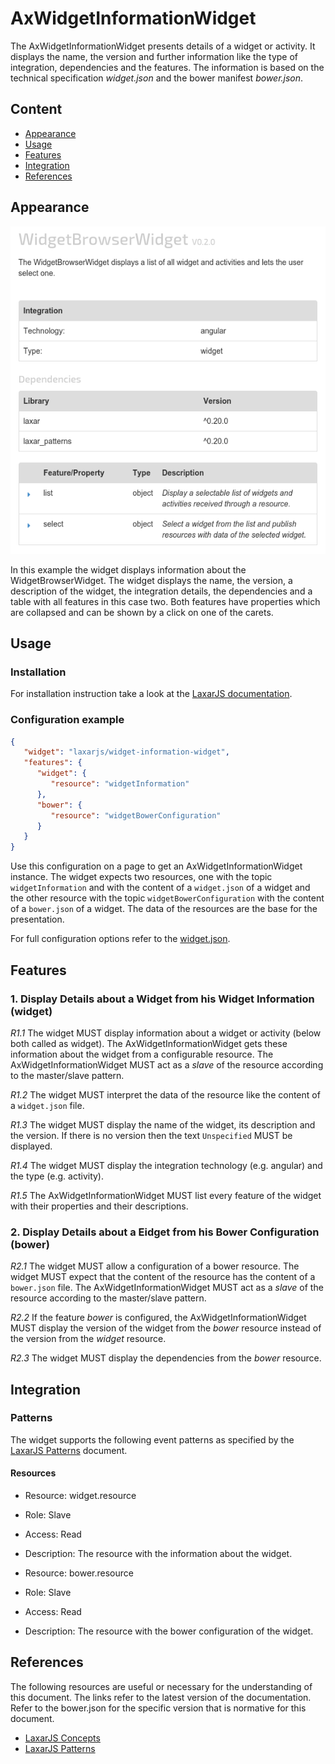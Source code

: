 # AxWidgetInformationWidget
The AxWidgetInformationWidget presents details of a widget or activity.
It displays the name, the version and further information like the type of integration, dependencies and the features.
The information is based on the technical specification *widget.json* and the bower manifest *bower.json*.

## Content
* [Appearance](#appearance)
* [Usage](#usage)
* [Features](#features)
* [Integration](#Integration)
* [References](#references)

## Appearance
![Illustration of the AxWidgetInformationWidget](docs/img/example.png)

In this example the widget displays information about the WidgetBrowserWidget.
The widget displays the name, the version, a description of the widget, the integration details, the dependencies and a table with all features in this case two.
Both features have properties which are collapsed and can be shown by a click on one of the carets.


## Usage

### Installation
For installation instruction take a look at the [LaxarJS documentation](https://github.com/LaxarJS/laxar/blob/master/docs/manuals/installing_widgets.md).

### Configuration example
```json
{
   "widget": "laxarjs/widget-information-widget",
   "features": {
      "widget": {
         "resource": "widgetInformation"
      },
      "bower": {
         "resource": "widgetBowerConfiguration"
      }
   }
}
```
Use this configuration on a page to get an AxWidgetInformationWidget instance.
The widget expects two resources, one with the topic `widgetInformation` and with the content of a `widget.json` of a widget and the other resource with the topic `widgetBowerConfiguration` with the content of a `bower.json` of a widget.
The data of the resources are the base for the presentation.

For full configuration options refer to the [widget.json](widget.json).

## Features

### 1. Display Details about a Widget from his Widget Information (widget)
*R1.1* The widget MUST display information about a widget or activity (below both called as widget).
The AxWidgetInformationWidget gets these information about the widget from a configurable resource.
The AxWidgetInformationWidget MUST act as a *slave* of the resource according to the master/slave pattern.

*R1.2* The widget MUST interpret the data of the resource like the content of a `widget.json` file.

*R1.3* The widget MUST display the name of the widget, its description and the version.
If there is no version then the text `Unspecified` MUST be displayed.

*R1.4* The widget MUST display the integration technology (e.g. angular) and the type (e.g. activity).

*R1.5* The AxWidgetInformationWidget MUST list every feature  of the widget with their properties and their descriptions.

### 2. Display Details about a Eidget from his Bower Configuration (bower)
*R2.1* The widget MUST allow a configuration of a bower resource.
The widget MUST expect that the content of the resource has the content of a `bower.json` file.
The AxWidgetInformationWidget MUST act as a *slave* of the resource according to the master/slave pattern.

*R2.2* If the feature *bower* is configured, the AxWidgetInformationWidget MUST display the version of the widget from the *bower* resource instead of the version from the *widget* resource.

*R2.3* The widget MUST display the dependencies from the *bower* resource.


## Integration
### Patterns
The widget supports the following event patterns as specified by the [LaxarJS Patterns] document.

#### Resources
* Resource: widget.resource
* Role: Slave
* Access: Read
* Description: The resource with the information about the widget.

* Resource: bower.resource
* Role: Slave
* Access: Read
* Description: The resource with the bower configuration of the widget.

## References
The following resources are useful or necessary for the understanding of this document.
The links refer to the latest version of the documentation.
Refer to the bower.json for the specific version that is normative for this document.

* [LaxarJS Concepts]
* [LaxarJS Patterns]

[LaxarJS Concepts]: https://github.com/LaxarJS/laxar/blob/master/docs/concepts.md "LaxarJS Concepts"
[LaxarJS Patterns]: https://github.com/LaxarJS/laxar_patterns/blob/master/docs/index.md "LaxarJS Patterns"
